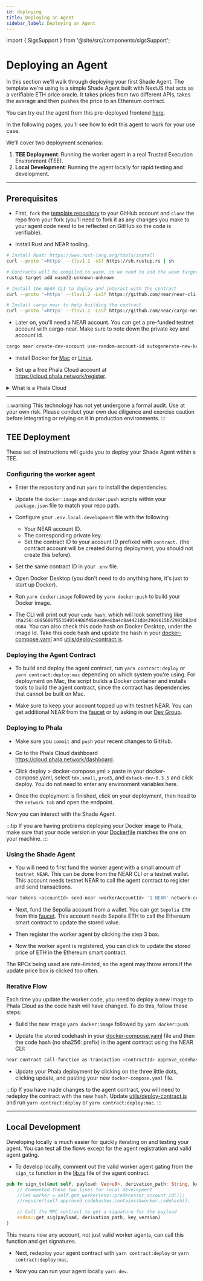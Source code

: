 ```yaml
---
id: deploying
title: Deploying an Agent
sidebar_label: Deploying an Agent
---
```


import { SigsSupport } from '@site/src/components/sigsSupport';

# Deploying an Agent

In this section we'll walk through deploying your first Shade Agent. The template we're using is a simple Shade Agent built with NextJS that acts as a verifiable ETH price oracle. It takes prices from two different APIs, takes the average and then pushes the price to an Ethereum contract.  

You can try out the agent from this pre-deployed frontend [here](https://28e128535b53e961246b20a84967af4236732ec0-3000.dstack-prod7.phala.network).

In the following pages, you'll see how to edit this agent to work for your use case.

We'll cover two deployment scenarios:
1. **TEE Deployment**: Running the worker agent in a real Trusted Execution Environment (TEE).
2. **Local Development**: Running the agent locally for rapid testing and development.

---

## Prerequisites

- First, `fork` the [template repository](https://github.com/NearDeFi/shade-agent-template) to your GitHub account and `clone` the repo from your fork (you'll need to fork it as any changes you make to your agent code need to be reflected on GitHub so the code is verifiable).

- Install Rust and NEAR tooling.

```bash
# Install Rust: https://www.rust-lang.org/tools/install
curl --proto '=https' --tlsv1.2 -sSf https://sh.rustup.rs | sh

# Contracts will be compiled to wasm, so we need to add the wasm target
rustup target add wasm32-unknown-unknown

# Install the NEAR CLI to deploy and interact with the contract
curl --proto '=https' --tlsv1.2 -LsSf https://github.com/near/near-cli-rs/releases/latest/download/near-cli-rs-installer.sh | sh

# Install cargo near to help building the contract
curl --proto '=https' --tlsv1.2 -LsSf https://github.com/near/cargo-near/releases/latest/download/cargo-near-installer.sh | sh
```

- Later on, you'll need a NEAR account. You can get a pre-funded testnet account with cargo-near. Make sure to note down the private key and account Id.

```bash
cargo near create-dev-account use-random-account-id autogenerate-new-keypair print-to-terminal network-config testnet create
```

- Install Docker for [Mac](https://docs.docker.com/desktop/setup/install/mac-install/) or [Linux](https://docs.docker.com/desktop/setup/install/linux/).

- Set up a free Phala Cloud account at https://cloud.phala.network/register. 

<details>

<summary> What is a Phala Cloud </summary>

Phala Cloud is a service that offers secure and private hosting in a TEE using [Dstack](https://docs.phala.network/overview/phala-network/dstack). Phala Cloud makes it easy to run a TEE, that's why we'll use it in our template!

</details>

---

:::warning
This technology has not yet undergone a formal audit. Use at your own risk. Please conduct your own due diligence and exercise caution before integrating or relying on it in production environments.
:::

## TEE Deployment

These set of instructions will guide you to deploy your Shade Agent within a TEE.

### Configuring the worker agent 

- Enter the repository and run `yarn` to install the dependencies.

- Update the `docker:image` and `docker:push` scripts within your `package.json` file to match your repo path.

- Configure your `.env.local.development` file with the following:
  - Your NEAR account ID.
  - The corresponding private key.
  - Set the contract ID to your account ID prefixed with `contract.` (the contract account will be created during deployment, you should not create this before).

- Set the same contract ID in your `.env` file.

- Open Docker Desktop (you don't need to do anything here, it's just to start up Docker).

- Run `yarn docker:image` followed by `yarn docker:push` to build your Docker image.

- The CLI will print out your `code hash`, which will look something like `sha256:c085606f55354054408f45a9adee8ba4c0a4421d8e3909615b72995b83ad0b84`. You can also check this code hash on Docker Desktop, under the image Id. Take this code hash and update the hash in your [docker-compose.yaml](https://github.com/NearDeFi/shade-agent-template/blob/main/docker-compose.yaml#L4) and [utils/deploy-contract.js](https://github.com/NearDeFi/shade-agent-template/blob/main/utils/deploy-contract.js#L9).

### Deploying the Agent Contract 

- To build and deploy the agent contract, run `yarn contract:deploy` or `yarn contract:deploy:mac` depending on which system you're using. For deployment on Mac, the script builds a Docker container and installs tools to build the agent contract, since the contract has dependencies that cannot be built on Mac.

- Make sure to keep your account topped up with testnet NEAR. You can get additional NEAR from the [faucet](https://near-faucet.io/) or by asking in our [Dev Group](https://t.me/shadeagents).

### Deploying to Phala

- Make sure you `commit` and `push` your recent changes to GitHub.

- Go to the Phala Cloud dashboard https://cloud.phala.network/dashboard.

- Click deploy > docker-compose.yml > paste in your docker-compose.yaml, select `tdx.small`, `prod5`, and `dstack-dev-0.3.5` and click deploy. You do not need to enter any environment variables here.

- Once the deployment is finished, click on your deployment, then head to the `network tab` and open the endpoint.

Now you can interact with the Shade Agent. 

:::tip
If you are having problems deploying your Docker image to Phala, make sure that your node version in your [Dockerfile](https://github.com/NearDeFi/shade-agent-template/blob/main/Dockerfile#L3) matches the one on your machine.
:::

### Using the Shade Agent

- You will need to first fund the worker agent with a small amount of `testnet NEAR`. This can be done from the NEAR CLI or a testnet wallet. This account needs testnet NEAR to call the agent contract to register and send transactions.

```bash
near tokens <accountId> send-near <workerAccountId> '1 NEAR' network-config testnet
```

- Next, fund the Sepolia account from a wallet. You can get `Sepolia ETH` from this [faucet](https://cloud.google.com/application/web3/faucet/ethereum/sepolia). This account needs Sepolia ETH to call the Ethereum smart contract to update the stored value.

- Then register the worker agent by clicking the step 3 box.

- Now the worker agent is registered, you can click to update the stored price of ETH in the Ethereum smart contract.

The RPCs being used are rate-limited, so the agent may throw errors if the update price box is clicked too often.

### Iterative Flow 

Each time you update the worker code, you need to deploy a new image to Phala Cloud as the code hash will have changed. To do this, follow these steps:

- Build the new image `yarn docker:image` followed by `yarn docker:push`.

- Update the stored codehash in your [docker-compose.yaml](https://github.com/NearDeFi/shade-agent-template/blob/main/docker-compose.yaml#L4) file and then the code hash (no sha256: prefix) in the agent contract using the NEAR CLI: 

```bash
near contract call-function as-transaction <contractId> approve_codehash json-args '{"codehash": "<yourNewCodeHash>"}' prepaid-gas '100.0 Tgas' attached-deposit '0 NEAR' sign-as <accountId> network-config testnet 
```

- Update your Phala deployment by clicking on the three little dots, clicking update, and pasting your new `docker-compose.yaml` file.

:::tip
If you have made changes to the agent contract, you will need to redeploy the contract with the new hash. Update [utils/deploy-contract.js](https://github.com/NearDeFi/shade-agent-template/blob/main/utils/deploy-contract.js#L9) and run `yarn contract:deploy` or `yarn contract:deploy:mac`.
:::

---

## Local Development 

Developing locally is much easier for quickly iterating on and testing your agent. You can test all the flows except for the agent registration and valid agent gating.

- To develop locally, comment out the valid worker agent gating from the `sign_tx` function in the [lib.rs](https://github.com/NearDeFi/shade-agent-template/blob/main/contract/src/lib.rs#L70C1-L71C71) file of the agent contract.

```rust
pub fn sign_tx(&mut self, payload: Vec<u8>, derivation_path: String, key_version: u32) -> Promise {
    // Commented these two lines for local development
    //let worker = self.get_worker(env::predecessor_account_id());
    //require!(self.approved_codehashes.contains(&worker.codehash));

    // Call the MPC contract to get a signature for the payload
    ecdsa::get_sig(payload, derivation_path, key_version)
}
```

This means now any account, not just valid worker agents, can call this function and get signatures.

- Next, redeploy your agent contract with `yarn contract:deploy` or `yarn contract:deploy:mac`.

- Now you can run your agent locally `yarn dev`.

<SigsSupport />
